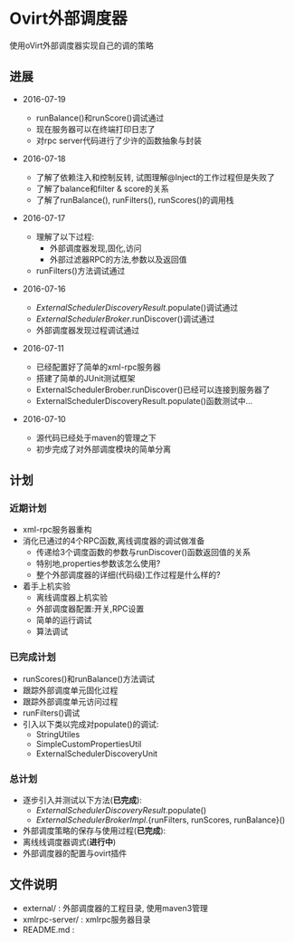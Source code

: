 # Ovirt外部调度器

使用oVirt外部调度器实现自己的调的策略

## 进展

- 2016-07-19
    - runBalance()和runScore()调试通过
    - 现在服务器可以在终端打印日志了
    - 对rpc server代码进行了少许的函数抽象与封装

- 2016-07-18
    - 了解了依赖注入和控制反转, 试图理解@Inject的工作过程但是失败了
    - 了解了balance和filter & score的关系
    - 了解了runBalance(), runFilters(), runScores()的调用栈

- 2016-07-17
    - 理解了以下过程:
        - 外部调度器发现,固化,访问
        - 外部过滤器RPC的方法,参数以及返回值
    - runFilters()方法调试通过

- 2016-07-16
    - *ExternalSchedulerDiscoveryResult*.populate()调试通过
    - *ExternalSchedulerBroker*.runDiscover()调试通过
    - 外部调度器发现过程调试通过

- 2016-07-11
    - 已经配置好了简单的xml-rpc服务器 
    - 搭建了简单的JUnit测试框架
    - ExternalSchedulerBrober.runDiscover()已经可以连接到服务器了
    - ExternalSchedulerDiscoveryResult.populate()函数测试中...

- 2016-07-10
    - 源代码已经处于maven的管理之下
    - 初步完成了对外部调度模块的简单分离

## 计划

### 近期计划

- xml-rpc服务器重构
- 消化已通过的4个RPC函数,离线调度器的调试做准备
    - 传递给3个调度函数的参数与runDiscover()函数返回值的关系
    - 特别地,properties参数该怎么使用?
    - 整个外部调度器的详细(代码级)工作过程是什么样的?
- 着手上机实验
    - 离线调度器上机实验
    - 外部调度器配置:开关,RPC设置
    - 简单的运行调试
    - 算法调试

### 已完成计划

- runScores()和runBalance()方法调试
- 跟踪外部调度单元固化过程
- 跟踪外部调度单元访问过程
- runFilters()调试
- 引入以下类以完成对populate()的调试:
    - StringUtiles
    - SimpleCustomPropertiesUtil
    - ExternalSchedulerDiscoveryUnit

### 总计划

- 逐步引入并测试以下方法(**已完成**):
    - *ExternalSchedulerDiscoveryResult*.populate()
    - *ExternalSchedulerBrokerImpl*.{runFilters, runScores, runBalance}()
- 外部调度策略的保存与使用过程(**已完成**):
- 离线线调度器调式(**进行中**)
- 外部调度器的配置与ovirt插件

## 文件说明

- external/ : 外部调度器的工程目录, 使用maven3管理
- xmlrpc-server/ : xmlrpc服务器目录
- README.md :
